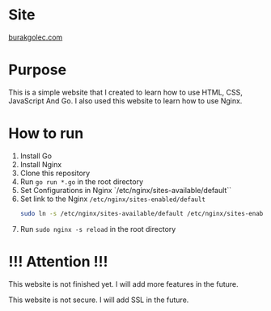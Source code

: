 # Site
<a href="https://burakgolec.com/">burakgolec.com</a>

# Purpose
This is a simple website that I created to learn how to use HTML, CSS, JavaScript And Go. I also used this website to learn how to use Nginx.

# How to run
1. Install Go
2. Install Nginx
3. Clone this repository
4. Run `go run *.go` in the root directory
5. Set Configurations in Nginx `/etc/nginx/sites-available/default``
6. Set link to the Nginx `/etc/nginx/sites-enabled/default` 
    ```bash 
    sudo ln -s /etc/nginx/sites-available/default /etc/nginx/sites-enabled/default
    ```
7. Run `sudo nginx -s reload` in the root directory

# !!! Attention !!!
This website is not finished yet. I will add more features in the future.

This website is not secure. I will add SSL in the future.